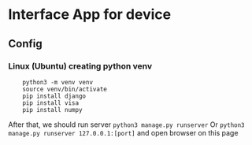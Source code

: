 # Interface App for device
## Config
### Linux (Ubuntu) creating python venv
``` 
    python3 -m venv venv
    source venv/bin/activate
    pip install django
    pip install visa
    pip install numpy
```
After that, we should run server `python3 manage.py runserver`
Or `python3 manage.py runserver 127.0.0.1:[port]` and open browser on this page

